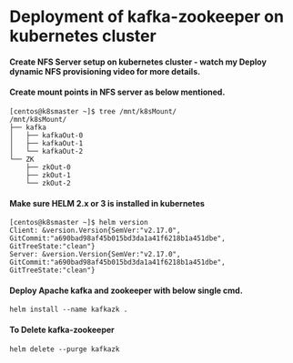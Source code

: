 # Deployment of kafka-zookeeper on kubernetes cluster

#### Create NFS Server setup on kubernetes cluster  - watch my Deploy dynamic NFS provisioning video for more details.
#### Create mount points in NFS server as below mentioned.
```
[centos@k8smaster ~]$ tree /mnt/k8sMount/
/mnt/k8sMount/
├── kafka
│   ├── kafkaOut-0
│   ├── kafkaOut-1
│   └── kafkaOut-2
└── ZK
    ├── zkOut-0
    ├── zkOut-1
    └── zkOut-2
```
#### Make sure HELM 2.x or 3 is installed in kubernetes 
```
[centos@k8smaster ~]$ helm version
Client: &version.Version{SemVer:"v2.17.0", GitCommit:"a690bad98af45b015bd3da1a41f6218b1a451dbe", GitTreeState:"clean"}
Server: &version.Version{SemVer:"v2.17.0", GitCommit:"a690bad98af45b015bd3da1a41f6218b1a451dbe", GitTreeState:"clean"}
```
#### Deploy Apache kafka and zookeeper with below single cmd.
```
helm install --name kafkazk .
```
#### To Delete kafka-zookeeper
```
helm delete --purge kafkazk
```
